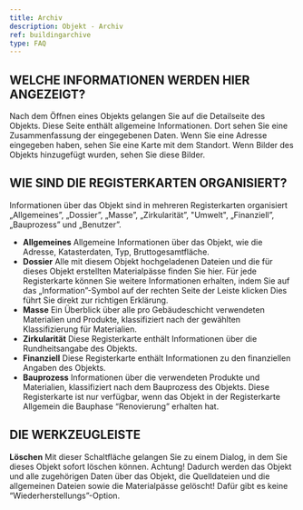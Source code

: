 ```yaml
---
title: Archiv
description: Objekt - Archiv
ref: buildingarchive
type: FAQ
---
```


## WELCHE INFORMATIONEN WERDEN HIER ANGEZEIGT?
Nach dem Öffnen eines Objekts gelangen Sie auf die Detailseite des Objekts. Diese Seite enthält allgemeine Informationen. Dort sehen Sie eine Zusammenfassung der eingegebenen Daten. Wenn Sie eine Adresse eingegeben haben, sehen Sie eine Karte mit dem Standort. Wenn Bilder des Objekts hinzugefügt wurden, sehen Sie diese Bilder.

## WIE SIND DIE REGISTERKARTEN ORGANISIERT?
Informationen über das Objekt sind in mehreren Registerkarten organisiert „Allgemeines”, „Dossier”, „Masse”, „Zirkularität”, "Umwelt", „Finanziell”, „Bauprozess” und „Benutzer”.

- **Allgemeines** Allgemeine Informationen über das Objekt, wie die Adresse, Katasterdaten, Typ, Bruttogesamtfläche.
- **Dossier** Alle mit diesem Objekt hochgeladenen Dateien und die für dieses Objekt erstellten Materialpässe finden Sie hier. Für jede Registerkarte können Sie weitere Informationen erhalten, indem Sie auf das „Information”-Symbol auf der rechten Seite der Leiste klicken Dies führt Sie direkt zur richtigen Erklärung.
- **Masse** Ein Überblick über alle pro Gebäudeschicht verwendeten Materialien und Produkte, klassifiziert nach der gewählten Klassifizierung für Materialien.
- **Zirkularität** Diese Registerkarte enthält Informationen über die Rundheitsangabe des Objekts.
- **Finanziell** Diese Registerkarte enthält Informationen zu den finanziellen Angaben des Objekts.
- **Bauprozess** Informationen über die verwendeten Produkte und Materialien, klassifiziert nach dem Bauprozess des Objekts. Diese Registerkarte ist nur verfügbar, wenn das Objekt in der Registerkarte Allgemein die Bauphase “Renovierung” erhalten hat.

## DIE WERKZEUGLEISTE

**Löschen**
Mit dieser Schaltfläche gelangen Sie zu einem Dialog, in dem Sie dieses Objekt sofort löschen können. Achtung! Dadurch werden das Objekt und alle zugehörigen Daten über das Objekt, die Quelldateien und die allgemeinen Dateien sowie die Materialpässe gelöscht! Dafür gibt es keine “Wiederherstellungs”-Option.
